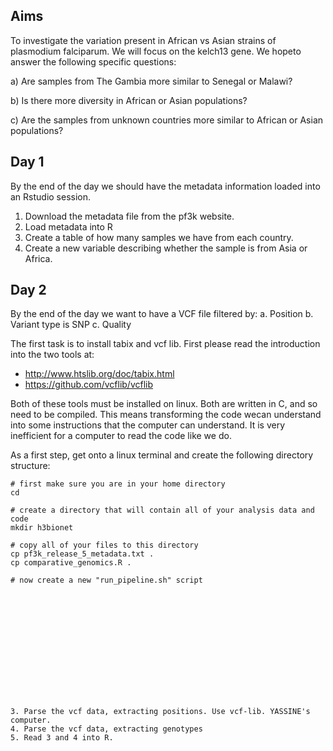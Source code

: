 ## Aims

To investigate the variation present in African vs Asian strains of plasmodium falciparum. We will focus on the kelch13 gene. We hopeto answer the following specific questions:

a) Are samples from The Gambia more similar to Senegal or Malawi?

b) Is there more diversity in African or Asian populations?

c) Are the samples from unknown countries more similar to African or Asian populations?

## Day 1

By the end of the day we should have the metadata information loaded into an Rstudio session.

1. Download the metadata file from the pf3k website.
2. Load metadata into R
3. Create a table of how many samples we have from each country.
4. Create a new variable describing whether the sample is from Asia or Africa.

## Day 2

By the end of the day we want to have a VCF file filtered by:
a. Position
b. Variant type is SNP 
c. Quality

The first task is to install tabix and vcf lib. First please read the introduction into the two tools at:
- http://www.htslib.org/doc/tabix.html
- https://github.com/vcflib/vcflib

Both of these tools must be installed on linux. Both are written in C, and so need to be compiled. This means transforming the code wecan understand into some instructions that the computer can understand. It is very inefficient for a computer to read the code like we do. 

As a first step, get onto a linux terminal and create the following directory structure:

```
# first make sure you are in your home directory
cd

# create a directory that will contain all of your analysis data and code
mkdir h3bionet

# copy all of your files to this directory
cp pf3k_release_5_metadata.txt .
cp comparative_genomics.R .

# now create a new "run_pipeline.sh" script 














3. Parse the vcf data, extracting positions. Use vcf-lib. YASSINE's computer.
4. Parse the vcf data, extracting genotypes
5. Read 3 and 4 into R.


